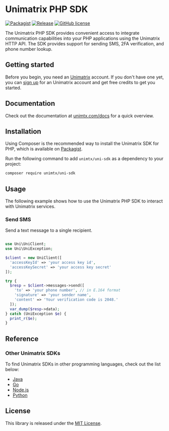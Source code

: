 # Unimatrix PHP SDK

[![Packagist](https://img.shields.io/packagist/v/unimtx/uni-sdk.svg)](https://packagist.org/packages/unimtx/uni-sdk) [![Release](https://img.shields.io/github/release/unimtx/uni-php-sdk.svg)](https://github.com/unimtx/uni-php-sdk/releases/latest) [![GitHub license](https://img.shields.io/badge/license-MIT-brightgreen.svg)](https://github.com/unimtx/uni-php-sdk/blob/main/LICENSE)

The Unimatrix PHP SDK provides convenient access to integrate communication capabilities into your PHP applications using the Unimatrix HTTP API. The SDK provides support for sending SMS, 2FA verification, and phone number lookup.

## Getting started

Before you begin, you need an [Unimatrix](https://www.unimtx.com/) account. If you don't have one yet, you can [sign up](https://www.unimtx.com/signup?s=php.sdk.gh) for an Unimatrix account and get free credits to get you started.

## Documentation

Check out the documentation at [unimtx.com/docs](https://www.unimtx.com/docs) for a quick overview.

## Installation

Using Composer is the recommended way to install the Unimatrix SDK for PHP, which is available on [Packagist](https://packagist.org/packages/unimtx/uni-sdk).

Run the following command to add `unimtx/uni-sdk` as a dependency to your project:

```bash
composer require unimtx/uni-sdk
```

## Usage

The following example shows how to use the Unimatrix PHP SDK to interact with Unimatrix services.

### Send SMS

Send a text message to a single recipient.

```php

use Uni\UniClient;
use Uni\UniException;

$client = new UniClient([
  'accessKeyId' => 'your access key id',
  'accessKeySecret' => 'your access key secret'
]);

try {
  $resp = $client->messages->send([
    'to' => 'your phone number', // in E.164 format
    'signature' => 'your sender name',
    'content' => 'Your verification code is 2048.'
  ]);
  var_dump($resp->data);
} catch (UniException $e) {
  print_r($e);
}

```

## Reference

### Other Unimatrix SDKs

To find Unimatrix SDKs in other programming languages, check out the list below:

- [Java](https://github.com/unimtx/uni-java-sdk)
- [Go](https://github.com/unimtx/uni-go-sdk)
- [Node.js](https://github.com/unimtx/uni-node-sdk)
- [Python](https://github.com/unimtx/uni-python-sdk)

## License

This library is released under the [MIT License](https://github.com/unimtx/uni-php-sdk/blob/main/LICENSE).
